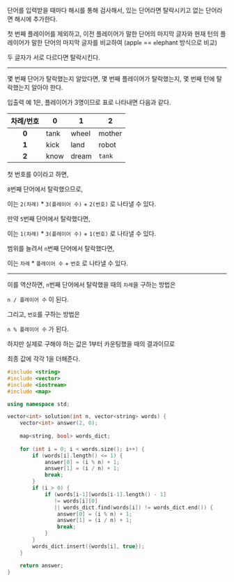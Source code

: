 
단어를 입력받을 때마다 해시를 통해 검사해서, 있는 단어라면 탈락시키고 없는 단어라면 해시에 추가한다.

첫 번째 플레이어를 제외하고, 이전 플레이어가 말한 단어의 마지막 글자와 현재 턴의 플레이어가 말한 단어의 마지막 글자를 비교하여
(appl```e``` == ```e```lephant 방식으로 비교)

두 글자가 서로 다르다면 탈락시킨다.

-------------------------------

몇 번째 단어가 탈락했는지 알았다면, 몇 번째 플레이어가 탈락했는지, 몇 번째 턴에 탈락했는지 알아야 한다.

입출력 예 1은, 플레이어가 3명이므로 표로 나타내면 다음과 같다.

|차례/번호|0|1|2|
|:------:|-----|-----|-----|
|**0**|tank|wheel|mother|
|**1**|kick|land|robot|
|**2**|know|dream|```tank```|

첫 번호를 0이라고 하면,

```8```번째 단어에서 탈락했으므로,

이는 ```2(차례)``` * ```3(플레이어 수)``` + ```2(번호)``` 로 나타낼 수 있다.

만약 ```5```번째 단어에서 탈락했다면,

이는 ```1(차례)``` * ```3(플레이어 수)``` + ```1(번호)``` 로 나타낼 수 있다.

범위를 늘려서 ```n```번째 단어에서 탈락했다면,

이는 ```차례``` * ```플레이어 수``` + ```번호``` 로 나타낼 수 있다.

----------------------

이를 역산하면, ```n```번째 단어에서 탈락했을 때의 ```차례```을 구하는 방법은

```n / 플레이어 수``` 이 된다.

그리고, ```번호```를 구하는 방법은

```n % 플레이어 수``` 가 된다.

하지만 실제로 구해야 하는 값은 1부터 카운팅했을 때의 결과이므로

최종 값에 각각 1을 더해준다.

```cpp
#include <string>
#include <vector>
#include <iostream>
#include <map>

using namespace std;

vector<int> solution(int n, vector<string> words) {
    vector<int> answer(2, 0);
    
    map<string, bool> words_dict;
    
    for (int i = 0; i < words.size(); i++) {
        if (words[i].length() <= 1) {
            answer[0] = (i % n) + 1;
            answer[1] = (i / n) + 1;
            break;
        }
        if (i > 0) {
            if (words[i-1][words[i-1].length() - 1] 
               != words[i][0] 
               || words_dict.find(words[i]) != words_dict.end()) {
                answer[0] = (i % n) + 1;
                answer[1] = (i / n) + 1;
                break;
            }
        }
        words_dict.insert({words[i], true});
    }

    return answer;
}
```
